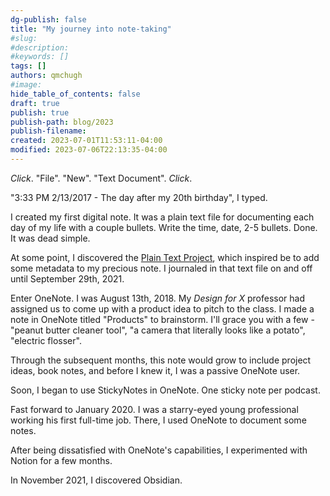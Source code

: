 ```yaml
---
dg-publish: false
title: "My journey into note-taking"
#slug: 
#description: 
#keywords: []
tags: []
authors: qmchugh
#image: 
hide_table_of_contents: false
draft: true
publish: true
publish-path: blog/2023
publish-filename: 
created: 2023-07-01T11:53:11-04:00
modified: 2023-07-06T22:13:35-04:00
---
```


*Click*. "File". "New". "Text Document". *Click*.

"3:33 PM 2/13/2017 - The day after my 20th birthday", I typed.

I created my first digital note. It was a plain text file for documenting each day of my life with a couple bullets. Write the time, date, 2-5 bullets. Done. It was dead simple.

At some point, I discovered the [Plain Text Project](https://web.archive.org/web/20230514191858/https://plaintextproject.online/articles.html), which inspired be to add some metadata to my precious note. I journaled in that text file on and off until September 29th, 2021. 

Enter OneNote. I was August 13th, 2018. My *Design for X* professor had assigned us to come up with a product idea to pitch to the class. I made a note in OneNote titled "Products" to brainstorm. I'll grace you with a few - "peanut butter cleaner tool", "a camera that literally looks like a potato", "electric flosser".

Through the subsequent months, this note would grow to include project ideas, book notes, and before I knew it, I was a passive OneNote user.

Soon, I began to use StickyNotes in OneNote. One sticky note per podcast.

Fast forward to January 2020. I was a starry-eyed young professional working his first full-time job. There, I used OneNote to document some notes.

After being dissatisfied with OneNote's capabilities, I experimented with Notion for a few months.

In November 2021, I discovered Obsidian.